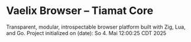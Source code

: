 # Vaelix Browser – Tiamat Core
Transparent, modular, introspectable browser platform built with Zig, Lua, and Go.
Project initialized on (date): So 4. Mai 12:00:25 CDT 2025
